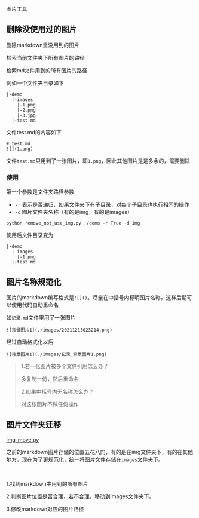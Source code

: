 图片工具

## 删除没使用过的图片

删除markdown里没用到的图片

检索当前文件夹下所有图片的路径

检索md文件用到的所有图片的路径

例如一个文件夹目录如下

```
|-demo
  |-images
    |-1.png
    |-2.png
    |-3.jpg
  |-test.md
```

文件test.md的内容如下

```
# test.md
![](1.png)
```

文件`test.md`只用到了一张图片，即`1.png`，因此其他图片是是多余的，需要删除

### 使用

第一个参数是文件夹路径参数

- `-r` 表示是否递归，如果文件夹下有子目录，对每个子目录也执行相同的操作
- `-d` 图片文件夹名称（有的是img，有的是images）

```
python remove_not_use_img.py ./demo -r True -d img
```

使用后文件目录变为

```
|-demo
  |-images
    |-1.png
  |-test.md
```

## 图片名称规范化

图片的markdown编写格式是`![]()`。尽量在中括号内标明图片名称，这样后期可以使用代码自动重命名

如`记录.md`文件里用了一张图片

```
![背景图片1](./images/20211213023214.png)
```

经过自动格式化以后

```
![背景图片1](./images/记录_背景图片1.png)
```

> 1.若一张图片被多个文件引用怎么办？
>
> 多复制一份，然后重命名
>
> 2.如果中括号内无名称怎么办？
>
> 对这张图片不做任何操作

## 图片文件夹迁移

[img_move.py](img_move.py)



之前的markdown图片存储的位置五花八门，有的是在img文件夹下，有的在其他地方，现在为了更规范化，统一将图片文件存储在`images`文件夹下。

​	

1.找到markdown中用到的所有图片

2.判断图片位置是否合理，若不合理，移动到images文件夹下。

3.修改markdown对应的图片路径



